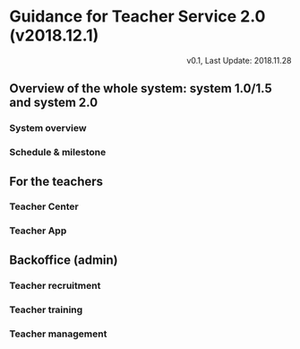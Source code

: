 # Guidance for Teacher Service 2.0 (v2018.12.1)

<link rel="stylesheet" href="https://yanwei.github.io/auto-number-title.css" />

<p align='right'>v0.1, Last Update: 2018.11.28</p>

## Overview of the whole system: system 1.0/1.5 and system 2.0

### System overview

### Schedule & milestone

## For the teachers

### Teacher Center

### Teacher App

## Backoffice (admin)

### Teacher recruitment

### Teacher training

### Teacher management
